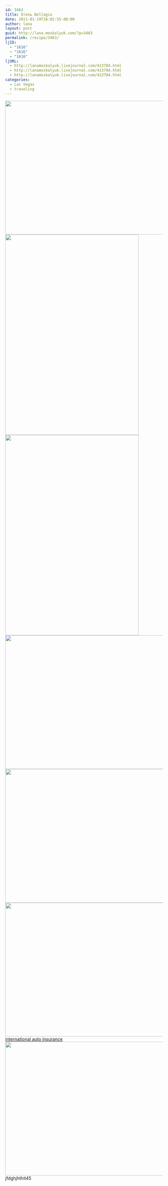```yaml
---
id: 3463
title: Отель Bellagio
date: 2011-01-19T16:02:55-08:00
author: lana
layout: post
guid: http://lana.moskalyuk.com/?p=3463
permalink: /recipe/3463/
ljID:
  - "1616"
  - "1616"
  - "1616"
ljURL:
  - http://lanamoskalyuk.livejournal.com/413784.html
  - http://lanamoskalyuk.livejournal.com/413784.html
  - http://lanamoskalyuk.livejournal.com/413784.html
categories:
  - Las Vegas
  - traveling
---
```

<img loading="lazy" class="alignnone" title="Bellagio" src="http://farm6.static.flickr.com/5210/5369448662_579f42dac0_z.jpg" alt="" width="640" height="427" />

<img loading="lazy" class="alignnone" title="Bellagio" src="http://farm6.static.flickr.com/5041/5369449900_f7ec979c07_z.jpg" alt="" width="427" height="640" /> 

<img loading="lazy" class="alignnone" title="Bellagio" src="http://farm6.static.flickr.com/5282/5369449236_62034ec627_z.jpg" alt="" width="427" height="640" /> 

<!--more-->

<img loading="lazy" class="alignnone" title="Bellagio" src="http://farm6.static.flickr.com/5127/5368848197_b031c11082_z.jpg" alt="" width="640" height="427" /> 

<img loading="lazy" class="alignnone" title="Bellagio" src="http://farm6.static.flickr.com/5050/5368845047_c74c9c7ac7_z.jpg" alt="" width="640" height="427" /> 

<img loading="lazy" class="alignnone" title="Bellagio" src="http://farm6.static.flickr.com/5286/5368850159_56871651ee_z.jpg" alt="" width="640" height="427" /> 

<div>
  <a href='http://bestautoinsurancee.com/' title='international auto insurance'>international auto insurance</a>
</div>

<img loading="lazy" class="alignnone" title="Bellagio" src="http://farm6.static.flickr.com/5166/5368850725_26ac8efc78_z.jpg" alt="" width="640" height="427" /> 

<div>
  jfdghjhthit45
</div>